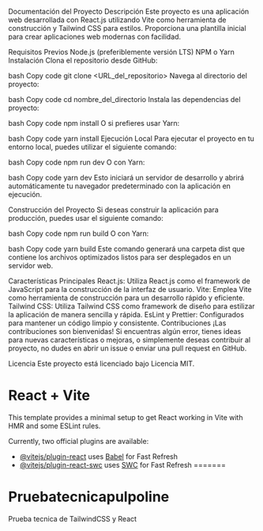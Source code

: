 Documentación del Proyecto
Descripción
Este proyecto es una aplicación web desarrollada con React.js utilizando Vite como herramienta de construcción y Tailwind CSS para estilos. Proporciona una plantilla inicial para crear aplicaciones web modernas con facilidad.

Requisitos Previos
Node.js (preferiblemente versión LTS)
NPM o Yarn
Instalación
Clona el repositorio desde GitHub:

bash
Copy code
git clone <URL_del_repositorio>
Navega al directorio del proyecto:

bash
Copy code
cd nombre_del_directorio
Instala las dependencias del proyecto:

bash
Copy code
npm install
O si prefieres usar Yarn:

bash
Copy code
yarn install
Ejecución Local
Para ejecutar el proyecto en tu entorno local, puedes utilizar el siguiente comando:

bash
Copy code
npm run dev
O con Yarn:

bash
Copy code
yarn dev
Esto iniciará un servidor de desarrollo y abrirá automáticamente tu navegador predeterminado con la aplicación en ejecución.

Construcción del Proyecto
Si deseas construir la aplicación para producción, puedes usar el siguiente comando:

bash
Copy code
npm run build
O con Yarn:

bash
Copy code
yarn build
Este comando generará una carpeta dist que contiene los archivos optimizados listos para ser desplegados en un servidor web.

Características Principales
React.js: Utiliza React.js como el framework de JavaScript para la construcción de la interfaz de usuario.
Vite: Emplea Vite como herramienta de construcción para un desarrollo rápido y eficiente.
Tailwind CSS: Utiliza Tailwind CSS como framework de diseño para estilizar la aplicación de manera sencilla y rápida.
EsLint y Prettier: Configurados para mantener un código limpio y consistente.
Contribuciones
¡Las contribuciones son bienvenidas! Si encuentras algún error, tienes ideas para nuevas características o mejoras, o simplemente deseas contribuir al proyecto, no dudes en abrir un issue o enviar una pull request en GitHub.

Licencia
Este proyecto está licenciado bajo Licencia MIT.


# React + Vite

This template provides a minimal setup to get React working in Vite with HMR and some ESLint rules.

Currently, two official plugins are available:

- [@vitejs/plugin-react](https://github.com/vitejs/vite-plugin-react/blob/main/packages/plugin-react/README.md) uses [Babel](https://babeljs.io/) for Fast Refresh
- [@vitejs/plugin-react-swc](https://github.com/vitejs/vite-plugin-react-swc) uses [SWC](https://swc.rs/) for Fast Refresh
=======
# Pruebatecnicapulpoline
Prueba tecnica de TailwindCSS y React
